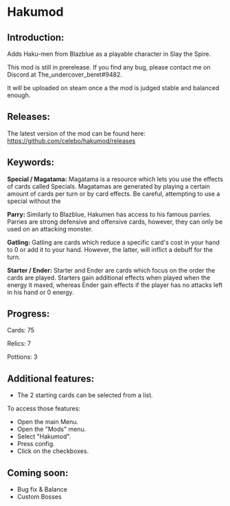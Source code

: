 # Hakumod

## Introduction:

Adds Haku-men from Blazblue as a playable character in Slay the Spire.

This mod is still in prerelease. If you find any bug, please contact me on Discord at The_undercover_beret#9482.

It will be uploaded on steam once a the mod is judged stable and balanced enough.

## Releases:

The latest version of the mod can be found here: 
https://github.com/celebo/hakumod/releases

## Keywords:

**Special / Magatama:**
Magatama is a resource which lets you use the effects of cards called Specials. Magatamas are generated by playing a certain amount of cards per turn or by card effects. 
Be careful, attempting to use a special without the 

**Parry:**
Similarly to Blazblue, Hakumen has access to his famous parries. Parries are strong defensive and offensive cards, however, they can only be used on an attacking monster. 

**Gatling:** 
Gatling are cards which reduce a specific card's cost in your hand to 0 or add it to your hand. However, the latter, will inflict a debuff for the turn. 

**Starter / Ender:**
 Starter and Ender are cards which focus on the order the cards are played. Starters gain additional effects when played when the energy it maxed, whereas Ender gain effects if the player has no attacks left in his hand or 0 energy.

## Progress:

Cards: 75

Relics: 7

Pottions: 3

## Additional features:

- The 2 starting cards can be selected from a list.

To access those features:
- Open the main Menu.
- Open the "Mods" menu.
- Select "Hakumod". 
- Press config.
- Click on the checkboxes.

## Coming soon:

- Bug fix & Balance
- Custom Bosses

